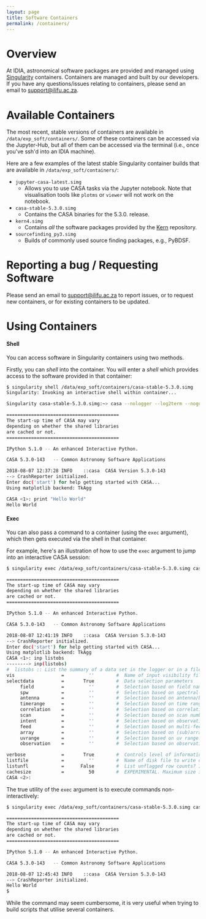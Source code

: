 ```yaml
---
layout: page
title: Software Containers 
permalink: /containers/
---
```

# Overview
At IDIA, astronomical software packages are provided and managed using [Singularity][singularity] containers. Containers
are managed and built by our developers. If you have any questions/issues relating to containers,
please send an email to [support@ilifu.ac.za][support].


# Available Containers
The most recent, stable versions of containers are available in `/data/exp_soft/containers/`. Some
of these containers can be accessed via the Jupyter-Hub, but all of them can be accessed via the
terminal (i.e., once you've ssh'd into an IDIA machine).

Here are a few examples of the latest stable Singularity container builds that are available in
`/data/exp_soft/containers/`:
* `jupyter-casa-latest.simg`
    * Allows you to use CASA tasks via the Jupyter notebook. Note that visualisation tools like
      `plotms` or `viewer` will not work on the notebook.
* `casa-stable-5.3.0.simg`
    * Contains the CASA binaries for the 5.3.0. release.
* `kern4.simg`
    * Contains _all_ the software packages provided by the [Kern][kern] repository.
* `sourcefinding_py3.simg`
    * Builds of commonly used source finding packages, e.g., PyBDSF.

# Reporting a bug / Requesting Software
Please send an email to [support@ilifu.ac.za][support] to report issues, or to request new
containers, or for existing containers to be updated.

# Using Containers
#### Shell
You can access software in Singularity containers using two methods. 

Firstly, you can _shell_ into the container. You will enter a _shell_ which provides access to the
software provided in that container:

```bash
$ singularity shell /data/exp_soft/containers/casa-stable-5.3.0.simg
Singularity: Invoking an interactive shell within container...

Singularity casa-stable-5.3.0.simg:~> casa --nologger --log2term --nogui

=========================================
The start-up time of CASA may vary
depending on whether the shared libraries
are cached or not.
=========================================

IPython 5.1.0 -- An enhanced Interactive Python.

CASA 5.3.0-143   -- Common Astronomy Software Applications

2018-08-07 12:37:28	INFO	::casa	CASA Version 5.3.0-143
--> CrashReporter initialized.
Enter doc('start') for help getting started with CASA...
Using matplotlib backend: TkAgg

CASA <1>: print "Hello World"
Hello World
```

#### Exec
You can also pass a command to a container (using the `exec` argument), which then gets executed via
the shell in that container.

For example, here's an illustration of how to use the `exec` argument to jump into an interactive
CASA session: 

```bash
$ singularity exec /data/exp_soft/containers/casa-stable-5.3.0.simg casa --nologger --log2term --nogui

=========================================
The start-up time of CASA may vary
depending on whether the shared libraries
are cached or not.
=========================================

IPython 5.1.0 -- An enhanced Interactive Python.

CASA 5.3.0-143   -- Common Astronomy Software Applications

2018-08-07 12:41:19	INFO	::casa	CASA Version 5.3.0-143
--> CrashReporter initialized.
Enter doc('start') for help getting started with CASA...
Using matplotlib backend: TkAgg
CASA <1>: inp listobs
--------> inp(listobs)
#  listobs :: List the summary of a data set in the logger or in a file
vis                 =         ''        #  Name of input visibility file (MS)
selectdata          =       True        #  Data selection parameters
     field          =         ''        #  Selection based on field names or field index numbers. Default is all.
     spw            =         ''        #  Selection based on spectral-window/frequency/channel.
     antenna        =         ''        #  Selection based on antenna/baselines. Default is all.
     timerange      =         ''        #  Selection based on time range. Default is entire range.
     correlation    =         ''        #  Selection based on correlation. Default is all.
     scan           =         ''        #  Selection based on scan numbers. Default is all.
     intent         =         ''        #  Selection based on observation intent. Default is all.
     feed           =         ''        #  Selection based on multi-feed numbers: Not yet implemented
     array          =         ''        #  Selection based on (sub)array numbers. Default is all.
     uvrange        =         ''        #  Selection based on uv range. Default: entire range. Default units: meters.
     observation    =         ''        #  Selection based on observation ID. Default is all.

verbose             =       True        #  Controls level of information detail reported. True reports more than False.
listfile            =         ''        #  Name of disk file to write output. Default is none (output is written to logger only).
listunfl            =      False        #  List unflagged row counts? If true, it can have significant negative performance impact.
cachesize           =         50        #  EXPERIMENTAL. Maximum size in megabytes of cache in which data structures can be held.
CASA <2>:
```

The true utility of the `exec` argument is to execute commands non-interactively:
```bash
$ singularity exec /data/exp_soft/containers/casa-stable-5.3.0.simg casa --nologger --log2term --nogui -c "print 'Hello World'"

=========================================
The start-up time of CASA may vary
depending on whether the shared libraries
are cached or not.
=========================================

IPython 5.1.0 -- An enhanced Interactive Python.

CASA 5.3.0-143   -- Common Astronomy Software Applications

2018-08-07 12:45:43	INFO	::casa	CASA Version 5.3.0-143
--> CrashReporter initialized.
Hello World
$
```

While the command may seem cumbersome, it is very useful when trying to build scripts that utilise
several containers. 

[singularity]: http://singularity.lbl.gov/
[github-containers]:https://github.com/AfricanResearchCloud/idia-containers
[kern]: http://kernsuite.info/
[sfissues]: https://github.com/AfricanResearchCloud/idia-containers/issues/4
[support]: support@ilifu.ac.za
